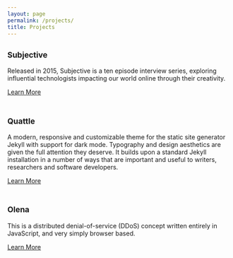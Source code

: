 ```yaml
---
layout: page
permalink: /projects/
title: Projects
---
```


## <small>Subjective</small>

Released in 2015, Subjective is a ten episode interview series, exploring influential technologists impacting our world online through their creativity.

[Learn More](/subjective/)
<br><br>

## <small>Quattle</small>

A modern, responsive and customizable theme for the static site generator Jekyll with support for dark mode. Typography and design aesthetics are given the full attention they deserve. It builds upon a standard Jekyll installation in a number of ways that are important and useful to writers, researchers and software developers.

[Learn More](/quattle/)
<br><br>

## <small>Olena</small>

This is a distributed denial-of-service (DDoS) concept written entirely in JavaScript, and very simply browser based.

[Learn More](/olena/)
<br><br>

